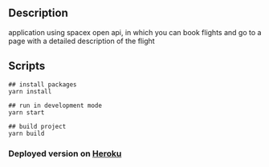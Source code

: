 ## Description

application using spacex open api, in which you can book flights and go to a page with a detailed description of the flight

## Scripts

```shell
## install packages
yarn install
```

```shell
## run in development mode
yarn start
```

```shell
## build project
yarn build
```

### Deployed version on [Heroku](https://hi9mi-rocket-launches.herokuapp.com/)
